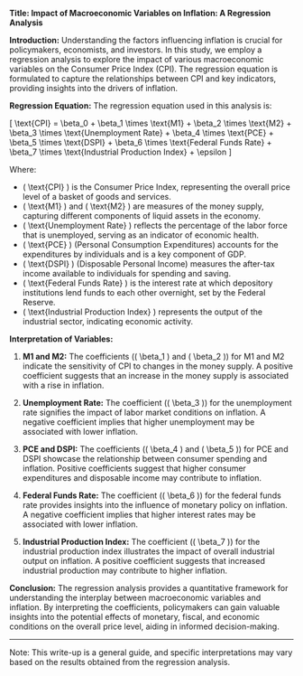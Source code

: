



**Title: Impact of Macroeconomic Variables on Inflation: A Regression Analysis**

**Introduction:**
Understanding the factors influencing inflation is crucial for policymakers, economists, and investors. In this study, we employ a regression analysis to explore the impact of various macroeconomic variables on the Consumer Price Index (CPI). The regression equation is formulated to capture the relationships between CPI and key indicators, providing insights into the drivers of inflation.

**Regression Equation:**
The regression equation used in this analysis is:

\[ \text{CPI} = \beta_0 + \beta_1 \times \text{M1} + \beta_2 \times \text{M2} + \beta_3 \times \text{Unemployment Rate} + \beta_4 \times \text{PCE} + \beta_5 \times \text{DSPI} + \beta_6 \times \text{Federal Funds Rate} + \beta_7 \times \text{Industrial Production Index} + \epsilon \]

Where:
- \( \text{CPI} \) is the Consumer Price Index, representing the overall price level of a basket of goods and services.
- \( \text{M1} \) and \( \text{M2} \) are measures of the money supply, capturing different components of liquid assets in the economy.
- \( \text{Unemployment Rate} \) reflects the percentage of the labor force that is unemployed, serving as an indicator of economic health.
- \( \text{PCE} \) (Personal Consumption Expenditures) accounts for the expenditures by individuals and is a key component of GDP.
- \( \text{DSPI} \) (Disposable Personal Income) measures the after-tax income available to individuals for spending and saving.
- \( \text{Federal Funds Rate} \) is the interest rate at which depository institutions lend funds to each other overnight, set by the Federal Reserve.
- \( \text{Industrial Production Index} \) represents the output of the industrial sector, indicating economic activity.

**Interpretation of Variables:**
1. **M1 and M2:** The coefficients (\( \beta_1 \) and \( \beta_2 \)) for M1 and M2 indicate the sensitivity of CPI to changes in the money supply. A positive coefficient suggests that an increase in the money supply is associated with a rise in inflation.

2. **Unemployment Rate:** The coefficient (\( \beta_3 \)) for the unemployment rate signifies the impact of labor market conditions on inflation. A negative coefficient implies that higher unemployment may be associated with lower inflation.

3. **PCE and DSPI:** The coefficients (\( \beta_4 \) and \( \beta_5 \)) for PCE and DSPI showcase the relationship between consumer spending and inflation. Positive coefficients suggest that higher consumer expenditures and disposable income may contribute to inflation.

4. **Federal Funds Rate:** The coefficient (\( \beta_6 \)) for the federal funds rate provides insights into the influence of monetary policy on inflation. A negative coefficient implies that higher interest rates may be associated with lower inflation.

5. **Industrial Production Index:** The coefficient (\( \beta_7 \)) for the industrial production index illustrates the impact of overall industrial output on inflation. A positive coefficient suggests that increased industrial production may contribute to higher inflation.

**Conclusion:**
The regression analysis provides a quantitative framework for understanding the interplay between macroeconomic variables and inflation. By interpreting the coefficients, policymakers can gain valuable insights into the potential effects of monetary, fiscal, and economic conditions on the overall price level, aiding in informed decision-making.

--- 

Note: This write-up is a general guide, and specific interpretations may vary based on the results obtained from the regression analysis.
